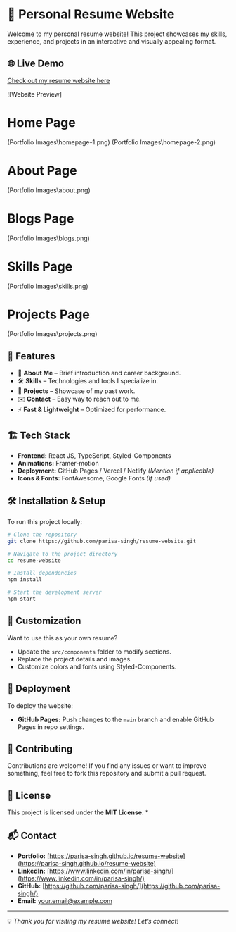 # 📄 Personal Resume Website

Welcome to my personal resume website! This project showcases my skills, experience, and projects in an interactive and visually appealing format.

## 🌐 Live Demo
[Check out my resume website here](https://parisa-singh.github.io/resume-website/) 

![Website Preview]
# Home Page
(Portfolio Images\homepage-1.png)
(Portfolio Images\homepage-2.png)

# About Page
(Portfolio Images\about.png)

# Blogs Page
(Portfolio Images\blogs.png)

# Skills Page 
(Portfolio Images\skills.png)

# Projects Page 
(Portfolio Images\projects.png)

## 🚀 Features
- 📌 **About Me** – Brief introduction and career background.
- 🛠 **Skills** – Technologies and tools I specialize in.
- 💼 **Projects** – Showcase of my past work.
- ✉️ **Contact** – Easy way to reach out to me.
- ⚡ **Fast & Lightweight** – Optimized for performance.

## 🏗 Tech Stack
- **Frontend:** React JS, TypeScript, Styled-Components
- **Animations:** Framer-motion
- **Deployment:** GitHub Pages / Vercel / Netlify *(Mention if applicable)*
- **Icons & Fonts:** FontAwesome, Google Fonts *(If used)*


## 🛠 Installation & Setup
To run this project locally:

```bash
# Clone the repository
git clone https://github.com/parisa-singh/resume-website.git

# Navigate to the project directory
cd resume-website

# Install dependencies
npm install

# Start the development server
npm start
```

## 🎨 Customization
Want to use this as your own resume?
- Update the `src/components` folder to modify sections.
- Replace the project details and images.
- Customize colors and fonts using Styled-Components.

## 🚀 Deployment
To deploy the website:
- **GitHub Pages:** Push changes to the `main` branch and enable GitHub Pages in repo settings.

## 🤝 Contributing
Contributions are welcome! If you find any issues or want to improve something, feel free to fork this repository and submit a pull request.

## 📜 License
This project is licensed under the **MIT License**. *

## 📬 Contact
- **Portfolio:** [https://parisa-singh.github.io/resume-website](https://parisa-singh.github.io/resume-website)
- **LinkedIn:** [https://www.linkedin.com/in/parisa-singh/](https://www.linkedin.com/in/parisa-singh/)
- **GitHub:** [https://github.com/parisa-singh/](https://github.com/parisa-singh/)
- **Email:** your.email@example.com

---
💡 *Thank you for visiting my resume website! Let’s connect!*
